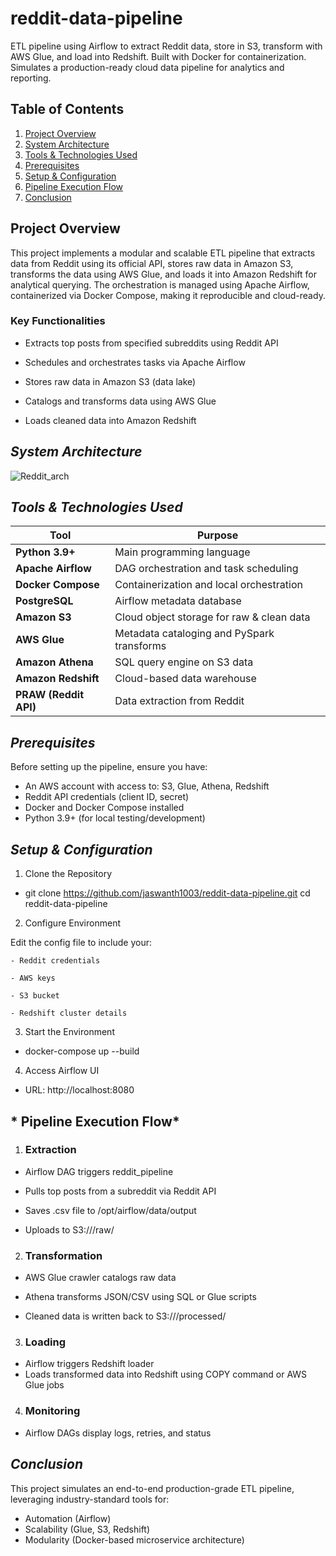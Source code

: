 # reddit-data-pipeline
ETL pipeline using Airflow to extract Reddit data, store in S3, transform with AWS Glue, and load into Redshift. Built with Docker for containerization. Simulates a production-ready cloud data pipeline for analytics and reporting.

## **Table of Contents**

1. [Project Overview](#project-overview)  
2. [System Architecture](#system-architecture)  
3. [Tools & Technologies Used](#tools--technologies-used)  
4. [Prerequisites](#prerequisites)  
5. [Setup & Configuration](#setup--configuration)  
6. [Pipeline Execution Flow](#pipeline-execution-flow)  
7. [Conclusion](#conclusion)

## **Project Overview**
This project implements a modular and scalable ETL pipeline that extracts data from Reddit using its official API, stores raw data in Amazon S3, transforms the data using AWS Glue, and loads it into Amazon Redshift for analytical querying. The orchestration is managed using Apache Airflow, containerized via Docker Compose, making it reproducible and cloud-ready.

### Key Functionalities

- Extracts top posts from specified subreddits using Reddit API

- Schedules and orchestrates tasks via Apache Airflow

- Stores raw data in Amazon S3 (data lake)

- Catalogs and transforms data using AWS Glue

- Loads cleaned data into Amazon Redshift

## *System Architecture*

![Reddit_arch](https://github.com/user-attachments/assets/2d9a6782-4516-4bcb-a7b2-b5b298e17902)

## *Tools & Technologies Used*

| Tool                  | Purpose                                    |
| --------------------- | ------------------------------------------ |
| **Python 3.9+**       | Main programming language                  |
| **Apache Airflow**    | DAG orchestration and task scheduling      |
| **Docker Compose**    | Containerization and local orchestration   |
| **PostgreSQL**        | Airflow metadata database                  |
| **Amazon S3**         | Cloud object storage for raw & clean data  |
| **AWS Glue**          | Metadata cataloging and PySpark transforms |
| **Amazon Athena**     | SQL query engine on S3 data                |
| **Amazon Redshift**   | Cloud-based data warehouse                 |
| **PRAW (Reddit API)** | Data extraction from Reddit                |

## *Prerequisites*

Before setting up the pipeline, ensure you have:

- An AWS account with access to:
  S3, Glue, Athena, Redshift
- Reddit API credentials (client ID, secret)
- Docker and Docker Compose installed
- Python 3.9+ (for local testing/development)

## *Setup & Configuration*

1. Clone the Repository

 - git clone https://github.com/jaswanth1003/reddit-data-pipeline.git
cd reddit-data-pipeline

2. Configure Environment

  Edit the config file to include your:

    - Reddit credentials
    
    - AWS keys
    
    - S3 bucket
    
    - Redshift cluster details

3. Start the Environment

  - docker-compose up --build

4. Access Airflow UI

  - URL: http://localhost:8080

## * Pipeline Execution Flow*
 1. ### Extraction
  - Airflow DAG triggers reddit_pipeline

  - Pulls top posts from a subreddit via Reddit API

  - Saves .csv file to /opt/airflow/data/output

  - Uploads to S3://<bucket>/raw/

 2. ### Transformation
  - AWS Glue crawler catalogs raw data

  - Athena transforms JSON/CSV using SQL or Glue scripts

  - Cleaned data is written back to S3://<bucket>/processed/

 3. ### Loading
  - Airflow triggers Redshift loader
  - Loads transformed data into Redshift using COPY command or AWS Glue jobs

4. ### Monitoring
  - Airflow DAGs display logs, retries, and status

## *Conclusion* 
This project simulates an end-to-end production-grade ETL pipeline, leveraging industry-standard tools for:

  - Automation (Airflow)
  - Scalability (Glue, S3, Redshift)
  - Modularity (Docker-based microservice architecture)




